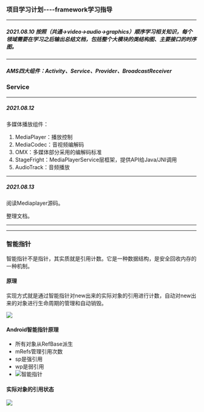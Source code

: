 ### 项目学习计划----framework学习指导

---

##### 2021.08.10 按照（共通->video->audio->graphics）顺序学习相关知识，每个领域需要在学习之后输出***总结文档***，包括整个大模块的***类结构图***、主要接口的***时序图***。

---

##### AMS四大组件：Activity、Service、Provider、BroadcastReceiver

### Service

---

##### 2021.08.12

多媒体播放组件：

1. MediaPlayer：播放控制
2. MediaCodec：音视频编解码
3. OMX：多媒体部分采用的编解码标准
4. StageFright：MediaPlayerService层框架，提供API给Java/JNI调用
5. AudioTrack：音频播放

---

##### 2021.08.13

阅读Mediaplayer源码。

整理文档。

---

---

### 智能指针

智能指针不是指针，其实质就是引用计数。它是一种数据结构，是安全回收内存的一种机制。

#### 原理

实现方式就是通过智能指针对new出来的实际对象的引用进行计数，自动对new出来的对象进行生命周期的管理和自动销毁。

![](https://imagestypora.oss-cn-hangzhou.aliyuncs.com/imagestypora.oss-cn-hangzhou.aliyuncs.com智能指针时序图.png)

#### Android智能指针原理

- 所有对象从RefBase派生
- mRefs管理引用次数
- sp是强引用
- wp是弱引用
- ![智能指针](https://imagestypora.oss-cn-hangzhou.aliyuncs.com/imagestypora.oss-cn-hangzhou.aliyuncs.com智能指针.png)

#### 实际对象的引用状态

![](https://imagestypora.oss-cn-hangzhou.aliyuncs.com/imagestypora.oss-cn-hangzhou.aliyuncs.com实际对象的引用状态.png)

